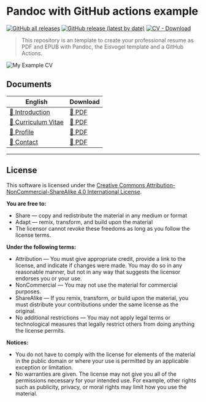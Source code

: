 # Pandoc with GitHub actions example

[![GitHub all releases](https://img.shields.io/github/downloads/vergissberlin/resume-test/total?style=for-the-badge)](https://github.com/vergissberlin/resume-test/releases) 
[![GitHub release (latest by date)](https://img.shields.io/github/v/release/vergissberlin/resume-test?style=for-the-badge)](https://github.com/example/resume-test/releases/latest) 
[![CV - Download](https://img.shields.io/badge/CV-Download-2ea44f?style=for-the-badge)](https://github.com/vergissberlin/resume-test/releases)

> This repository is an template to create your professional resume as PDF and EPUB with Pandoc, the Eisvogel template and a GitHub Actions.

![My Example CV](./Content/Media/Mock/Mock-1.png)

## Documents

| English                                      | Download                                                         | 
|----------------------------------------------|------------------------------------------------------------------|
| [📄 Introduction](Content/0-introduction.md) | [📄 PDF](https://github.com/example/resume-test/releases/latest) |
| [📄 Curriculum Vitae](Content/1-curriculum-vitae.md)       | [📄 PDF](https://github.com/example/resume-test/releases/latest) |
| [📄 Profile](Content/2-portfolio.md)         | [📄 PDF](https://github.com/example/resume-test/releases/latest) |
| [📄 Contact](Content/3-contact.md)           | [📄 PDF](https://github.com/example/resume-test/releases/latest) |

---

## License

This software is licensed under  the [Creative Commons Attribution-NonCommercial-ShareAlike 4.0 International License](https://creativecommons.org/licenses/by-nc-sa/4.0/).

**You are free to:**
- Share — copy and redistribute the material in any medium or format
- Adapt — remix, transform, and build upon the material
- The licensor cannot revoke these freedoms as long as you follow the license terms.

**Under the following terms:**
- Attribution — You must give appropriate credit, provide a link to the license, and indicate if changes were made.
  You may do so in any reasonable manner, but not in any way that suggests the licensor endorses you or your use.
- NonCommercial — You may not use the material for commercial purposes.
- ShareAlike — If you remix, transform, or build upon the material, you must distribute your contributions under the
  same license as the original.
- No additional restrictions — You may not apply legal terms or technological measures that legally restrict others
  from doing anything the license permits.

**Notices:**
- You do not have to comply with the license for elements of the material in the public domain or where your use is
  permitted by an applicable exception or limitation.
- No warranties are given. The license may not give you all of the permissions necessary for your intended use. For
  example, other rights such as publicity, privacy, or moral rights may limit how you use the material.
